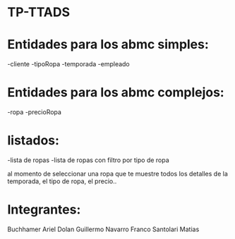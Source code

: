# TP-TTADS

# Entidades para los abmc simples:
-cliente
-tipoRopa
-temporada
-empleado

# Entidades para los abmc complejos:
-ropa
-precioRopa

# listados:
-lista de ropas
-lista de ropas con filtro por tipo de ropa

al momento de seleccionar una ropa que te muestre todos los detalles de la temporada, el tipo de ropa, el precio..

# Integrantes:
Buchhamer Ariel
Dolan Guillermo
Navarro Franco
Santolari Matias
